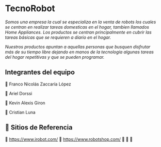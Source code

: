 # TecnoRobot 

_Somos una empresa la cual se especializa en la venta de robots los cuales se centran en realizar tareas domesticas en el hogar, tambien llamados Home Appliances.
Los productos se centran principalmente en cubrir las tareas básicas que se requieren a diario en el hogar._

_Nuestros productos apuntan a aquellas personas que busquen disfrutar más de su tiempo libre dejando en manos de la tecnología algunas tareas del hogar repetitivas y que se pueden programar._

## Integrantes del equipo

🤖 Franco Nicolás Zaccaría López

🤖 Ariel Dorssi

🤖 Kevin Alexis Giron

🤖 Cristian Luna





## 📰 Sitios de Referencia

🔗 https://www.irobot.com/
🔗 https://www.robotshop.com/
🔗 
🔗
🔗